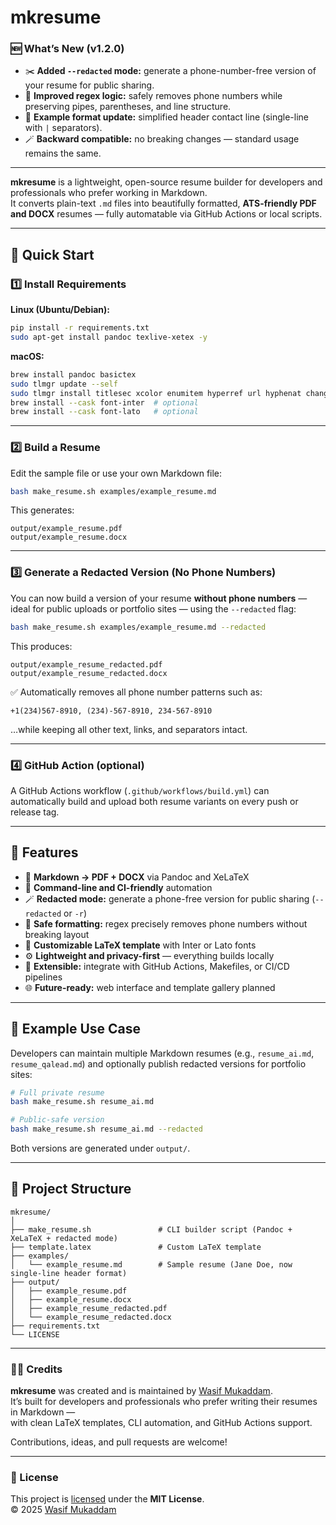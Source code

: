 # mkresume

### 🆕 What’s New (v1.2.0)

- ✂️ **Added `--redacted` mode:** generate a phone-number-free version of your resume for public sharing.  
- 🧠 **Improved regex logic:** safely removes phone numbers while preserving pipes, parentheses, and line structure.  
- 🧰 **Example format update:** simplified header contact line (single-line with `|` separators).  
- 🪄 **Backward compatible:** no breaking changes — standard usage remains the same.

---

**mkresume** is a lightweight, open-source resume builder for developers and professionals who prefer working in Markdown.  
It converts plain-text `.md` files into beautifully formatted, **ATS-friendly PDF and DOCX** resumes — fully automatable via GitHub Actions or local scripts.

---

## 🚀 Quick Start

### 1️⃣ Install Requirements

**Linux (Ubuntu/Debian):**
```bash
pip install -r requirements.txt
sudo apt-get install pandoc texlive-xetex -y
```

**macOS:**
```bash
brew install pandoc basictex
sudo tlmgr update --self
sudo tlmgr install titlesec xcolor enumitem hyperref url hyphenat changepage ragged2e
brew install --cask font-inter  # optional
brew install --cask font-lato   # optional
```

---

### 2️⃣ Build a Resume

Edit the sample file or use your own Markdown file:
```bash
bash make_resume.sh examples/example_resume.md
```

This generates:
```
output/example_resume.pdf
output/example_resume.docx
```

---

### 3️⃣ Generate a Redacted Version (No Phone Numbers)

You can now build a version of your resume **without phone numbers** — ideal for public uploads or portfolio sites — using the `--redacted` flag:

```bash
bash make_resume.sh examples/example_resume.md --redacted
```

This produces:
```
output/example_resume_redacted.pdf
output/example_resume_redacted.docx
```

✅ Automatically removes all phone number patterns such as:
```
+1(234)567-8910, (234)-567-8910, 234-567-8910
```
…while keeping all other text, links, and separators intact.

---

### 4️⃣ GitHub Action (optional)

A GitHub Actions workflow (`.github/workflows/build.yml`) can automatically build and upload both resume variants on every push or release tag.

---

## 🧩 Features

- 🧱 **Markdown → PDF + DOCX** via Pandoc and XeLaTeX  
- 🧰 **Command-line and CI-friendly** automation  
- 🪄 **Redacted mode:** generate a phone-free version for public sharing (`--redacted` or `-r`)  
- 🧹 **Safe formatting:** regex precisely removes phone numbers without breaking layout  
- 🎨 **Customizable LaTeX template** with Inter or Lato fonts  
- ⚙️ **Lightweight and privacy-first** — everything builds locally  
- 🧰 **Extensible:** integrate with GitHub Actions, Makefiles, or CI/CD pipelines  
- 🌐 **Future-ready:** web interface and template gallery planned

---

## 🧠 Example Use Case

Developers can maintain multiple Markdown resumes (e.g., `resume_ai.md`, `resume_qalead.md`) and optionally publish redacted versions for portfolio sites:

```bash
# Full private resume
bash make_resume.sh resume_ai.md

# Public-safe version
bash make_resume.sh resume_ai.md --redacted
```

Both versions are generated under `output/`.

---

## 📂 Project Structure

```
mkresume/
│
├── make_resume.sh               # CLI builder script (Pandoc + XeLaTeX + redacted mode)
├── template.latex               # Custom LaTeX template
├── examples/
│   └── example_resume.md        # Sample resume (Jane Doe, now single-line header format)
├── output/
│   ├── example_resume.pdf
│   ├── example_resume.docx
│   ├── example_resume_redacted.pdf
│   └── example_resume_redacted.docx
├── requirements.txt
└── LICENSE
```

---

### 🧑‍💻 Credits
**mkresume** was created and is maintained by [Wasif Mukaddam](https://wasifmukaddam.com).  
It’s built for developers and professionals who prefer writing their resumes in Markdown —  
with clean LaTeX templates, CLI automation, and GitHub Actions support.

Contributions, ideas, and pull requests are welcome!

---

### 📄 License
This project is [licensed](https://github.com/wasif-19/mkresume/blob/main/LICENSE) under the **MIT License**.  
© 2025 [Wasif Mukaddam](https://wasifmukaddam.com)
